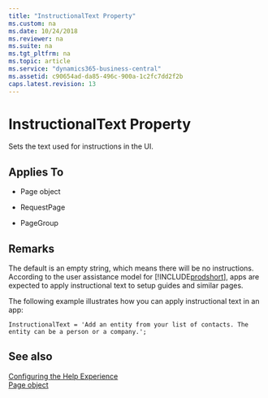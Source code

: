 ```yaml
---
title: "InstructionalText Property"
ms.custom: na
ms.date: 10/24/2018
ms.reviewer: na
ms.suite: na
ms.tgt_pltfrm: na
ms.topic: article
ms.service: "dynamics365-business-central"
ms.assetid: c90654ad-da85-496c-900a-1c2fc7dd2f2b
caps.latest.revision: 13
---
```


 

# InstructionalText Property
Sets the text used for instructions in the UI.  
  
## Applies To  
  
-   Page object  
  
-   RequestPage

-   PageGroup

## Remarks

The default is an empty string, which means there will be no instructions. According to the user assistance model for [!INCLUDE[prodshort](../includes/prodshort.md)], apps are expected to apply instructional text to setup guides and similar pages.  

The following example illustrates how you can apply instructional text in an app:  

```
InstructionalText = 'Add an entity from your list of contacts. The entity can be a person or a company.';
```

## See also

[Configuring the Help Experience](../../deployment/configure-help.md)  
[Page object](../devenv-page-object.md)  
